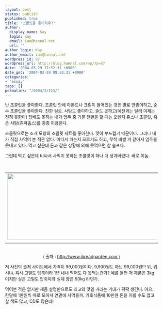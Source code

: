 ```yaml
---
layout: post
status: publish
published: true
title: "초콜릿을 좋아하우?"
author:
  display_name: Kay
  login: Kay
  email: iam@hannal.net
  url: ''
author_login: Kay
author_email: iam@hannal.net
wordpress_id: 87
wordpress_url: http://blog.hannal.com/wp/?p=87
date: '2004-03-29 17:52:31 +0900'
date_gmt: '2004-03-29 08:52:31 +0900'
categories:
- "essay"
tags: []
permalink: "/2004/3/113/"
---
```

<p>난 초콜릿을 좋아한다. 초콜릿 안에 아몬드나 크림이 들어있는 것은 별로 안좋아하고, 순수 초콜릿을 좋아한다. 진한 걸로. 사탕도 좋아하고. 술도 못하고(예전과는 달리 이제는 전혀 못한다) 담배도 못하는 내가 업무 중 기분 전환을 할 때는 오렌지 쥬스나 초콜릿, 혹은 사탕(츄파춥스)를 종종 이용한다.</p>
<p>초콜릿으로는 조개 모양의 초콜릿 세트를 좋아한다. 맛이 부드럽기 때문이다. 그러나 내가 직접 사먹어 본 적은 없다. 어디서 파는지 모르기도 하고, 무척 비쌀 거 같아서 엄두를 못내고 있다. 먹고 싶은데 돈과 같은 상황에 의해 못먹으면 참 슬프다.</p>
<p>그런데 먹고 싶은데 비싸서 사먹지 못하는 초콜릿이 하나 더 생겨버렸다. 바로 이놈.</p>
<p><center><br />
<table>
<tr>
<td><center><img src="http://blog.hannal.com/tt-attach/0329/040329174353322872/409663.jpg" width="500" height="219"></center></td>
</tr>
<tr>
<td class="centerphoto"> </td>
</tr>
</table>
<p></center><br />
<center>( 출처 : <a href='http://www.ibreadgarden.com/bemarket/shop/index.php?pageurl=page_goodsdetail&uid=1882' target='_blank'>http://www.ibreadgarden.com )</a></center></p>
<p>저 사진의 출처 사이트에서 가격이 99,000원이다. 9,900원도 아닌 99,000원!!! 뭐, 뭐시냐. 혹시 고밀도 압축이라 1년 내내 먹어도 다 못먹는건가? 예를 들면 저 제품은 3kg 이지만 실은 고밀도 압축이라 실제 양은 90kg 라던가.</p>
<p>먹어본 적은 없지만 제품 설명만으로도 최고의 맛일 거라는 기대가 팍팍 생긴다. 아으. 한달에 1만원씩 따로 모아서 연말에 사먹을까. 기호식품에 10만원 돈을 지를 수도 없고. 살 책도 많고, CD도 많은데!</p>
